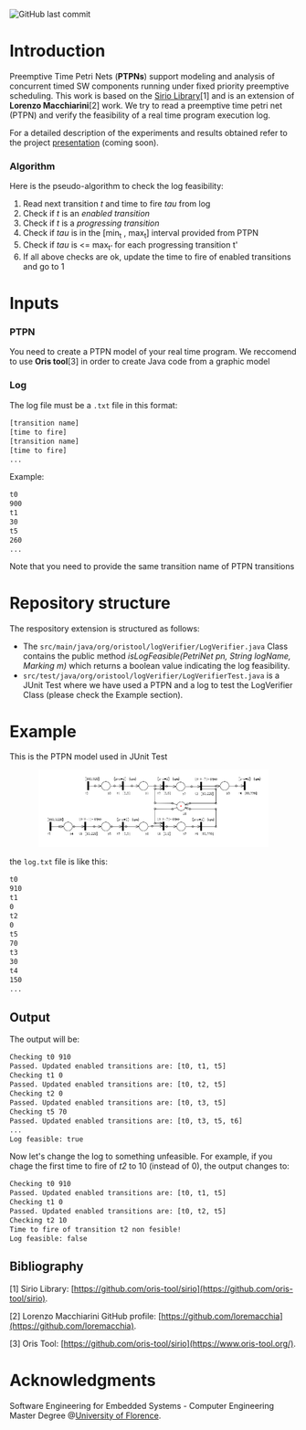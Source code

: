 ![GitHub last commit](https://img.shields.io/github/last-commit/sim-pez/ptpn_log_verifier)


# Introduction
Preemptive Time Petri Nets (**PTPNs**) support modeling and analysis of concurrent timed SW components running under fixed priority preemptive scheduling. 
This work is based on the [Sirio Library](https://github.com/oris-tool/sirio)\[1\] and is an extension of **Lorenzo Macchiarini**\[2\] work. 
We try to read a preemptive time petri net (PTPN) and verify the feasibility of a real time program execution log. 

For a detailed description of the experiments and results obtained refer to the project [presentation]() (coming soon).

### Algorithm
Here is the pseudo-algorithm to check the log feasibility:

1. Read next transition *t* and time to fire *tau* from log
2. Check if *t* is an *enabled transition*
3. Check if *t* is a *progressing transition*
4. Check if *tau* is in the [min<sub>t</sub> , max<sub>t</sub>] interval provided from PTPN
5. Check if *tau* is <= max<sub>t'</sub> for each progressing transition t'
6. If all above checks are ok, update the time to fire of enabled transitions and go to 1

# Inputs 
### PTPN
You need to create a PTPN model of your real time program. We reccomend to use **Oris tool**\[3\] in order to create Java code from a graphic model

### Log
The log file must be a `.txt` file in this format:
```
[transition name]
[time to fire]
[transition name]
[time to fire]
...
```
Example:
```
t0
900
t1
30
t5
260
...
```
Note that you need to provide the same transition name of PTPN transitions



# Repository structure
The respository extension is structured as follows:
- The ```src/main/java/org/oristool/logVerifier/LogVerifier.java```
Class contains the public method *isLogFeasible(PetriNet pn, String logName, Marking m)* which returns a boolean value indicating the log feasibility.
- ```src/test/java/org/oristool/logVerifier/LogVerifierTest.java``` is a JUnit Test where we have used a PTPN and a log to test the LogVerifier Class (please check the Example section).

# Example
This is the PTPN model used in JUnit Test
<p float="left" align="center">
  <img src="docs/ptpn_macchiarininutipuccia.PNG" width="80%"  />
</p>

the ```log.txt``` file is like this:
```
t0
910
t1
0
t2
0
t5
70
t3
30
t4
150
...
```

## Output
The output will be:
```
Checking t0 910
Passed. Updated enabled transitions are: [t0, t1, t5]
Checking t1 0
Passed. Updated enabled transitions are: [t0, t2, t5]
Checking t2 0
Passed. Updated enabled transitions are: [t0, t3, t5]
Checking t5 70
Passed. Updated enabled transitions are: [t0, t3, t5, t6]
...
Log feasible: true
```

Now let's change the log to something unfeasible. For example, if you chage the first time to fire of *t2* to 10 (instead of 0), the output changes to:
```
Checking t0 910
Passed. Updated enabled transitions are: [t0, t1, t5]
Checking t1 0
Passed. Updated enabled transitions are: [t0, t2, t5]
Checking t2 10
Time to fire of transition t2 non fesible!
Log feasible: false
```


## Bibliography
\[1\] Sirio Library: [https://github.com/oris-tool/sirio](https://github.com/oris-tool/sirio).

\[2\] Lorenzo Macchiarini GitHub profile: [https://github.com/loremacchia](https://github.com/loremacchia).

\[3\] Oris Tool: [https://github.com/oris-tool/sirio](https://www.oris-tool.org/).

# Acknowledgments
Software Engineering for Embedded Systems - Computer Engineering Master Degree @[University of Florence](https://www.unifi.it/changelang-eng.html).
